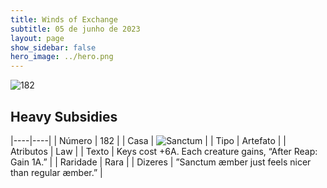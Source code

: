```yaml
---
title: Winds of Exchange
subtitle: 05 de junho de 2023
layout: page
show_sidebar: false
hero_image: ../hero.png
---
```


![182](https://mastervault-storage-prod.s3.amazonaws.com/media/card_front/en/600_182_45bfd48c8963_en.png)


## Heavy Subsidies

|----|----|
| Número | 182 |
| Casa | ![Sanctum](https://archonarcana.com/images/thumb/c/c7/Sanctum.png/22px-Sanctum.png "Santuário") |
| Tipo | Artefato |
| Atributos | Law |
| Texto | Keys cost +6A.  Each creature gains, “After Reap: Gain 1A.”  |
| Raridade | Rara |
| Dizeres | ”Sanctum æmber just feels nicer than regular æmber.”  |
